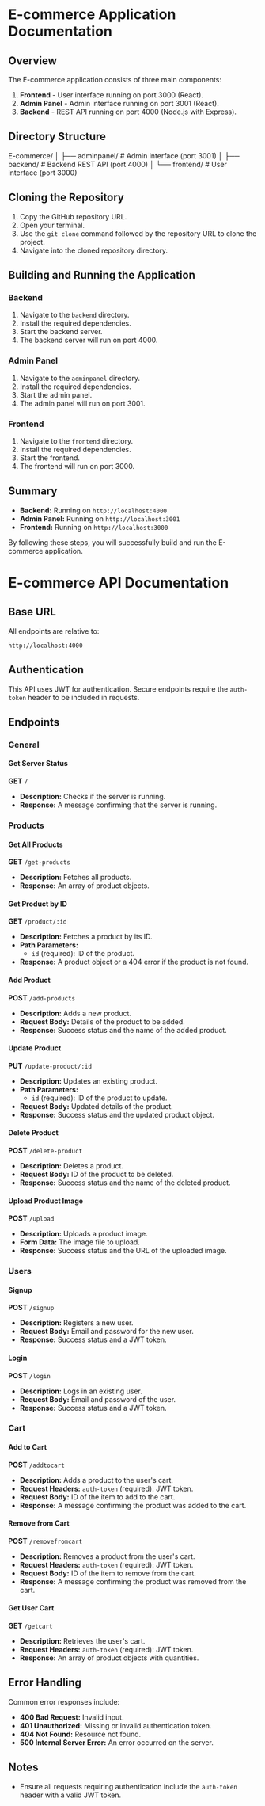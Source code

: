 # E-commerce Application Documentation

## Overview

The E-commerce application consists of three main components:
1. **Frontend** - User interface running on port 3000 (React).
2. **Admin Panel** - Admin interface running on port 3001 (React).
3. **Backend** - REST API running on port 4000 (Node.js with Express).

## Directory Structure

E-commerce/
│
├── adminpanel/    # Admin interface (port 3001)
│
├── backend/       # Backend REST API (port 4000)
│
└── frontend/      # User interface (port 3000)

## Cloning the Repository

1. Copy the GitHub repository URL.
2. Open your terminal.
3. Use the `git clone` command followed by the repository URL to clone the project.
4. Navigate into the cloned repository directory.

## Building and Running the Application

### Backend

1. Navigate to the `backend` directory.
2. Install the required dependencies.
3. Start the backend server.
4. The backend server will run on port 4000.

### Admin Panel

1. Navigate to the `adminpanel` directory.
2. Install the required dependencies.
3. Start the admin panel.
4. The admin panel will run on port 3001.

### Frontend

1. Navigate to the `frontend` directory.
2. Install the required dependencies.
3. Start the frontend.
4. The frontend will run on port 3000.

## Summary

- **Backend:** Running on `http://localhost:4000`
- **Admin Panel:** Running on `http://localhost:3001`
- **Frontend:** Running on `http://localhost:3000`

By following these steps, you will successfully build and run the E-commerce application.


# E-commerce API Documentation

## Base URL
All endpoints are relative to:
```
http://localhost:4000
```

## Authentication
This API uses JWT for authentication. Secure endpoints require the `auth-token` header to be included in requests.

## Endpoints

### General

#### Get Server Status
**GET** `/`
- **Description:** Checks if the server is running.
- **Response:** A message confirming that the server is running.

### Products

#### Get All Products
**GET** `/get-products`
- **Description:** Fetches all products.
- **Response:** An array of product objects.

#### Get Product by ID
**GET** `/product/:id`
- **Description:** Fetches a product by its ID.
- **Path Parameters:** 
  - `id` (required): ID of the product.
- **Response:** A product object or a 404 error if the product is not found.

#### Add Product
**POST** `/add-products`
- **Description:** Adds a new product.
- **Request Body:** Details of the product to be added.
- **Response:** Success status and the name of the added product.

#### Update Product
**PUT** `/update-product/:id`
- **Description:** Updates an existing product.
- **Path Parameters:** 
  - `id` (required): ID of the product to update.
- **Request Body:** Updated details of the product.
- **Response:** Success status and the updated product object.

#### Delete Product
**POST** `/delete-product`
- **Description:** Deletes a product.
- **Request Body:** ID of the product to be deleted.
- **Response:** Success status and the name of the deleted product.

#### Upload Product Image
**POST** `/upload`
- **Description:** Uploads a product image.
- **Form Data:** The image file to upload.
- **Response:** Success status and the URL of the uploaded image.

### Users

#### Signup
**POST** `/signup`
- **Description:** Registers a new user.
- **Request Body:** Email and password for the new user.
- **Response:** Success status and a JWT token.

#### Login
**POST** `/login`
- **Description:** Logs in an existing user.
- **Request Body:** Email and password of the user.
- **Response:** Success status and a JWT token.

### Cart

#### Add to Cart
**POST** `/addtocart`
- **Description:** Adds a product to the user's cart.
- **Request Headers:** `auth-token` (required): JWT token.
- **Request Body:** ID of the item to add to the cart.
- **Response:** A message confirming the product was added to the cart.

#### Remove from Cart
**POST** `/removefromcart`
- **Description:** Removes a product from the user's cart.
- **Request Headers:** `auth-token` (required): JWT token.
- **Request Body:** ID of the item to remove from the cart.
- **Response:** A message confirming the product was removed from the cart.

#### Get User Cart
**GET** `/getcart`
- **Description:** Retrieves the user's cart.
- **Request Headers:** `auth-token` (required): JWT token.
- **Response:** An array of product objects with quantities.

## Error Handling
Common error responses include:
- **400 Bad Request:** Invalid input.
- **401 Unauthorized:** Missing or invalid authentication token.
- **404 Not Found:** Resource not found.
- **500 Internal Server Error:** An error occurred on the server.

## Notes
- Ensure all requests requiring authentication include the `auth-token` header with a valid JWT token.
